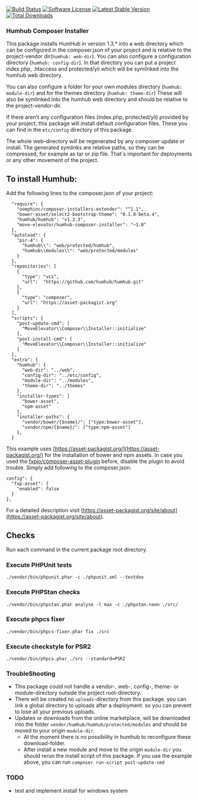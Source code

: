 [![Build Status](https://travis-ci.org/move-elevator/humhub-composer-installer.svg?branch=master)](https://travis-ci.org/move-elevator/humhub-composer-installer)
[![Software License](https://img.shields.io/badge/license-MIT-brightgreen.svg)](LICENSE)
[![Latest Stable Version](https://poser.pugx.org/move-elevator/humhub-composer-installer/v/stable)](https://packagist.org/packages/move-elevator/humhub-composer-installer)
[![Total Downloads](https://poser.pugx.org/move-elevator/humhub-composer-installer/downloads)](https://packagist.org/packages/move-elevator/humhub-composer-installer)

### Humhub Composer Installer

This package installs HumHub in version 1.3.* into a web directory which can be configured in the composer.json of your project and is relative to the project-vendor dir(`humhub: web-dir`).
You can also configure a configuration directory (`humhub: config-dir`). In that directory you can put a project index.php, .htaccess and protected/yii which will be symlinked into the humhub web directory.

You can also configure a folder for your own modules directory (`humhub: module-dir`) and  for the themes directory (`humhub: theme-dir`) These will also be symlinked into the humhub web directory and should be relative to the project-vendor-dir.

If there aren't any configuration files (index.php, protected/yii) provided by your project, this package will install default configuration files. These you can find in the `etc/config` directory of this package.

The whole web-directory will be regenerated by any composer update or install. The generated symlinks are relative paths, so they can be compressed, for example as tar or zip file. That´s important for deployments or any other movement of the project.  

## To install Humhub:
Add the following lines to the composer.json of your project:
```
  "require": {
    "oomphinc/composer-installers-extender": "^1.1", 
    "bower-asset/select2-bootstrap-theme": "0.1.0-beta.4",
    "humhub/humhub": "v1.2.3",
    "move-elevator/humhub-composer-installer": "~1.0"
  },
  "autoload": {
    "psr-4": {
      "humhub\\": "web/protected/humhub",
      "humhub\\modules\\": "web/protected/modules"
    }
  },
  "repositories": [
    {
      "type": "vcs",
      "url":  "https://github.com/humhub/humhub.git"
    },
    {
      "type": "composer",
      "url": "https://asset-packagist.org"
    }
  ],
  "scripts": {
    "post-update-cmd": [
      "MoveElevator\\Composer\\Installer::initialize"
    ],  
    "post-install-cmd": [
      "MoveElevator\\Composer\\Installer::initialize"
    ]  
  },
  "extra": {
    "humhub": {
      "web-dir": "../web",
      "config-dir": "../etc/config",
      "module-dir": "../modules",
      "theme-dir": "../themes"
    },
    "installer-types": [
      "bower-asset", 
      "npm-asset"
    ],
    "installer-paths": {
      "vendor/bower/{$name}/": ["type:bower-asset"],
      "vendor/npm/{$name}/": ["type:npm-asset"]
    },
  }
```

This example uses [https://asset-packagist.org/](https://asset-packagist.org/) for the installation of bower and npm assets.
In case you used the [fxpio/composer-asset-plugin](https://github.com/fxpio/composer-asset-plugin) before, disable the plugin to avoid trouble. Simply add following to the composer.json:
```
config": {
  "fxp-asset": {
    "enabled": false
  }
},
```

For a detailed description visit [https://asset-packagist.org/site/about](https://asset-packagist.org/site/about).

## Checks
Run each command in the current package root directory.

### Execute PHPUnit tests

```
./vendor/bin/phpunit.phar -c ./phpunit.xml --testdox
```

### Execute PHPStan checks

```
./vendor/bin/phpstan.phar analyse -l max -c ./phpstan.neon ./src/
```

### Execute phpcs fixer

```
./vendor/bin/phpcs-fixer.phar fix ./src 
```

### Execute checkstyle for PSR2

```
./vendor/bin/phpcs.phar ./src --standard=PSR2 
```

### TroubleShooting

- This package could not handle a vendor-, web-, config-, theme- or module-directory outside the project root-directory.
- There will be created no `uploads`-directory from this package. you can link a global directory to uploads after a deployment. so you can prevent to lose all your previous uploads.
- Updates or downloads from the online marketplace, will be downloaded into the folder `vendor/humhub/humhub/protected/modules` and should be moved to your origin `module-dir`.
  - At the moment there is no possibility in humhub to reconfigure these download-folder.
  - After install a new module and move to the origin `module-dir` you should rerun the install script of this package. If you use the example above, you can run `composer run-script post-update-cmd`  

### TODO

- test and implement install for windows system

